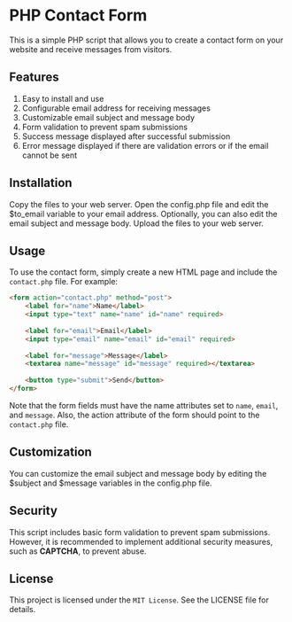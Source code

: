 # PHP Contact Form
This is a simple PHP script that allows you to create a contact form on your website and receive messages from visitors.

## Features
1. Easy to install and use
2. Configurable email address for receiving messages
3. Customizable email subject and message body
4. Form validation to prevent spam submissions
5. Success message displayed after successful submission
6. Error message displayed if there are validation errors or if the email cannot be sent

## Installation
Copy the files to your web server.
Open the config.php file and edit the $to_email variable to your email address.
Optionally, you can also edit the email subject and message body.
Upload the files to your web server.

## Usage
To use the contact form, simply create a new HTML page and include the `contact.php` file. For example:
```html
<form action="contact.php" method="post">
    <label for="name">Name</label>
    <input type="text" name="name" id="name" required>
    
    <label for="email">Email</label>
    <input type="email" name="email" id="email" required>
    
    <label for="message">Message</label>
    <textarea name="message" id="message" required></textarea>
    
    <button type="submit">Send</button>
</form>

```

Note that the form fields must have the name attributes set to `name`, `email`, and `message`. Also, the action attribute of the form should point to the `contact.php` file.

## Customization
You can customize the email subject and message body by editing the $subject and $message variables in the config.php file.

## Security
This script includes basic form validation to prevent spam submissions. However, it is recommended to implement additional security measures, such as **CAPTCHA**, to prevent abuse.

## License
This project is licensed under the `MIT License`. See the LICENSE file for details.
